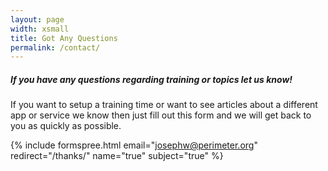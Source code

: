 ```yaml
---
layout: page
width: xsmall
title: Got Any Questions
permalink: /contact/
---
```


##### If you have any questions regarding training or topics let us know!

If you want to setup a training time or want to see articles about a different app or service we know then just fill out this form and we will get back to you as quickly as possible. 

{% include formspree.html email="josephw@perimeter.org" redirect="/thanks/" name="true" subject="true" %}
